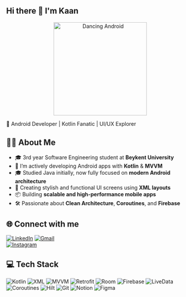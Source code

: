 ## Hi there 👋 I'm Kaan


<p align="center">
  <img src="https://media.tenor.com/XE9KAHuQmHAAAAAC/android-dance-yay.gif" alt="Dancing Android" width="250"/>
</p>
🎯 Android Developer | Kotlin Fanatic | UI/UX Explorer



## 👨‍💻 About Me

- 🎓 3rd year Software Engineering student at **Beykent University**
- 🚀 I’m actively developing Android apps with **Kotlin** & **MVVM**
- 🎓 Studied Java initially, now fully focused on **modern Android architecture**
- 🎨 Creating stylish and functional UI screens using **XML layouts**
- 📦 Building **scalable and high-performance mobile apps**
- 🛠️ Passionate about **Clean Architecture**, **Coroutines**, and **Firebase**


## 🌐 Connect with me

[![LinkedIn](https://img.shields.io/badge/LinkedIn-0077B5?style=for-the-badge&logo=linkedin&logoColor=white)](https://www.linkedin.com/in/kaan-demir-b712b3260/)
[![Gmail](https://img.shields.io/badge/Gmail-D14836?style=for-the-badge&logo=gmail&logoColor=white)](mailto:kaandmr4331@hotmail.com)  
[![Instagram](https://img.shields.io/badge/Instagram-E4405F?style=for-the-badge&logo=instagram&logoColor=white)](https://www.instagram.com/kaandeemiir)

## 💻 Tech Stack

![Kotlin](https://img.shields.io/badge/Kotlin-0095D5?style=for-the-badge&logo=kotlin&logoColor=white)
![XML](https://img.shields.io/badge/XML-E44D26?style=for-the-badge&logo=w3c&logoColor=white)
![MVVM](https://img.shields.io/badge/MVVM-007ACC?style=for-the-badge&logoColor=white)
![Retrofit](https://img.shields.io/badge/Retrofit-FF9800?style=for-the-badge&logo=android&logoColor=white)
![Room](https://img.shields.io/badge/Room-7E57C2?style=for-the-badge&logo=sqlite&logoColor=white)
![Firebase](https://img.shields.io/badge/Firebase-FFCA28?style=for-the-badge&logo=firebase&logoColor=black)
![LiveData](https://img.shields.io/badge/LiveData-1976D2?style=for-the-badge&logo=android&logoColor=white)
![Coroutines](https://img.shields.io/badge/Coroutines-795548?style=for-the-badge&logo=kotlin&logoColor=white)
![Hilt](https://img.shields.io/badge/Hilt-5C6BC0?style=for-the-badge&logo=dagger&logoColor=white)
![Git](https://img.shields.io/badge/Git-F05032?style=for-the-badge&logo=git&logoColor=white)
![Notion](https://img.shields.io/badge/Notion-000000?style=for-the-badge&logo=notion&logoColor=white)
![Figma](https://img.shields.io/badge/Figma-F24E1E?style=for-the-badge&logo=figma&logoColor=white)
